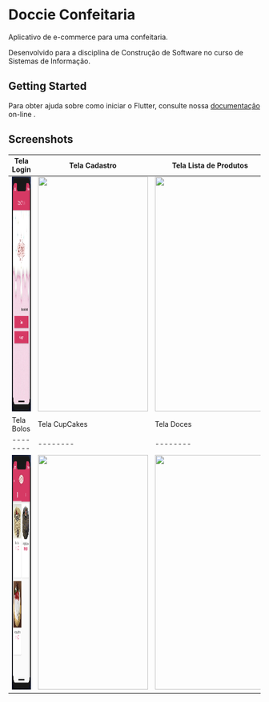 # Doccie Confeitaria

Aplicativo de e-commerce para uma confeitaria. 

Desenvolvido para a disciplina de Construção de Software no curso de Sistemas de Informação.


## Getting Started

Para obter ajuda sobre como iniciar o Flutter, consulte nossa [documentação](https://flutter.io/) on-line .

## Screenshots

| Tela Login | Tela Cadastro | Tela Lista de Produtos |
| --------|--------|--------|
|<img src="screenshot/DoccieConfeitaria_Tela1.png" width="220" Height="468">|<img src="screenshot/DoccieConfeitaria_Tela2.png.png" width="220" Height="468">|<img src="screenshot/DoccieConfeitaria_Tela3.png.png" width="220" Height="468">|
| Tela Bolos | Tela CupCakes | Tela Doces |
| --------|--------|--------|
|<img src="screenshot/DoccieConfeitaria_Tela4.png" width="220" Height="468">|<img src="screenshot/DoccieConfeitaria_Tela5.png.png" width="220" Height="468">|<img src="screenshot/DoccieConfeitaria_Tela6.png.png" width="220" Height="468">|


